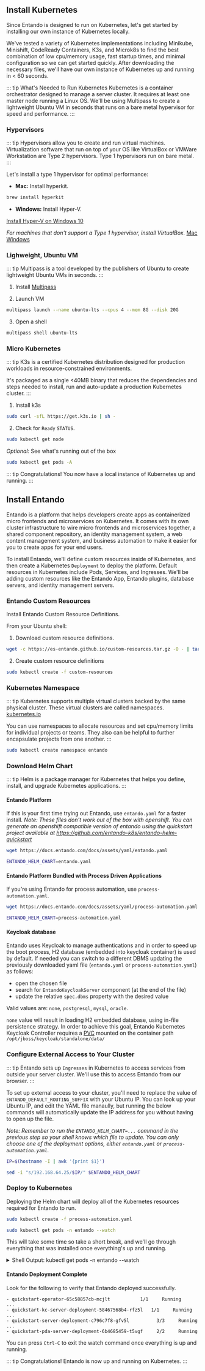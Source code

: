 ## Install Kubernetes

Since Entando is designed to run on Kubernetes, let's get started by installing our own instance of Kubernetes locally.

We've tested a variety of Kubernetes implementations including Minikube, Minishift, CodeReady Containers, K3s, and Microk8s to find the best combination of low cpu/memory usage, fast startup times, and minimal configuration so we can get started quickly. After downloading the necessary files, we'll have our own instance of Kubernetes up and running in < 60 seconds.

::: tip What's Needed to Run Kubernetes
Kubernetes is a container orchestrator designed to manage a server cluster. It requires at least one master node running a Linux OS. We'll be using Multipass to create a lightweight Ubuntu VM in seconds that runs on a bare metal hypervisor for speed and performance.
:::

### Hypervisors
::: tip
Hypervisors allow you to create and run virtual machines. Virtualization software that run on top of your OS like VirtualBox or VMWare Workstation are Type 2 hypervisors. Type 1 hypervisors run on bare metal.
:::

Let's install a type 1 hypervisor for optimal performance:

- **Mac:** Install hyperkit.

``` bash
brew install hyperkit
```

- **Windows:** Install Hyper-V.

[Install Hyper-V on Windows 10](https://docs.microsoft.com/en-us/virtualization/hyper-v-on-windows/quick-start/enable-hyper-v?redirectedfrom=MSDN)

*For machines that don't support a Type 1 hypervisor, install VirtualBox.*
[Mac](https://multipass.run/docs/installing-on-macos)
[Windows](https://multipass.run/docs/installing-on-windows)

### Lighweight, Ubuntu VM

::: tip
Multipass is a tool developed by the publishers of Ubuntu to create lightweight Ubuntu VMs in seconds.
:::

1. Install [Multipass](https://multipass.run/#install)

2. Launch VM

``` bash
multipass launch --name ubuntu-lts --cpus 4 --mem 8G --disk 20G
```

3. Open a shell

``` bash
multipass shell ubuntu-lts
```

### Micro Kubernetes

::: tip
K3s is a certified Kubernetes distribution designed for production workloads in resource-constrained environments.

It's packaged as a single <40MB binary that reduces the dependencies and steps needed to install, run and auto-update a production Kubernetes cluster.
:::

1. Install k3s

``` bash
sudo curl -sfL https://get.k3s.io | sh -
```

2. Check for `Ready` `STATUS`.

``` bash
sudo kubectl get node
```

*Optional:* See what's running out of the box

``` bash
sudo kubectl get pods -A
```

::: tip Congratulations!
You now have a local instance of Kubernetes up and running.
:::

## Install Entando

Entando is a platform that helps developers create apps as containerized micro frontends and microservices on Kubernetes. It comes with its own cluster infrastructure to wire micro frontends and microservices together, a shared component repository, an identity management system, a web content management system, and business automation to make it easier for you to create apps for your end users.

To install Entando, we'll define custom resources inside of Kubernetes, and then create a Kubernetes `Deployment` to deploy the platform. Default resources in Kubernetes include Pods, Services, and Ingresses. We'll be adding custom resources like the Entando App, Entando plugins, database servers, and identity management servers.

### Entando Custom Resources

Install Entando Custom Resource Definitions.

From your Ubuntu shell:

1. Download custom resource definitions.

``` bash
wget -c https://es-entando.github.io/custom-resources.tar.gz -O - | tar -xz
```

2. Create custom resource definitions

``` bash
sudo kubectl create -f custom-resources
```

### Kubernetes Namespace

::: tip
Kubernetes supports multiple virtual clusters backed by the same physical cluster. These virtual clusters are called namespaces. [kubernetes.io](https://kubernetes.io/docs/concepts/overview/working-with-objects/namespaces/)

You can use namespaces to allocate resources and set cpu/memory limits for individual projects or teams. They also can be helpful to further encapsulate projects from one another.
:::

``` bash
sudo kubectl create namespace entando
```

### Download Helm Chart

::: tip
Helm is a package manager for Kubernetes that helps you define, install, and upgrade Kubernetes applications.
:::

#### Entando Platform

If this is your first time trying out Entando, use `entando.yaml` for a faster install.
*Note: These files don't work out of the box with openshift. You can generate an openshift compatible version of entando using the quickstart project available at https://github.com/entando-k8s/entando-helm-quickstart*

``` bash
wget https://docs.entando.com/docs/assets/yaml/entando.yaml
```

``` bash
ENTANDO_HELM_CHART=entando.yaml
```

#### Entando Platform Bundled with Process Driven Applications

If you're using Entando for process automation, use `process-automation.yaml`.

``` bash
wget https://docs.entando.com/docs/assets/yaml/process-automation.yaml
```

``` bash
ENTANDO_HELM_CHART=process-automation.yaml
```

#### Keycloak database

Entando uses Keycloak to manage authentications and in order to speed up the boot process, H2 database (embedded into keycloak container) is used by default.
If needed you can switch to a different DBMS updating the previously downloaded yaml file (`entando.yaml` or `process-automation.yaml`) as follows:

- open the chosen file
- search for `EntandoKeycloakServer` component (at the end of the file)
- update the relative `spec.dbms` property with the desired value

Valid values are: `none`, `postgresql`, `mysql`, `oracle`.

`none` value will result in loading H2 embedded database, using in-file persistence strategy.
In order to achieve this goal, Entando Kubernetes Keycloak Controller requires a [PVC](https://kubernetes.io/docs/concepts/storage/persistent-volumes/#persistentvolumeclaims) mounted on the container path `/opt/jboss/keycloak/standalone/data/`


### Configure External Access to Your Cluster

::: tip
Entando sets up `Ingresses` in Kubernetes to access services from outside your server cluster. We'll use this to access Entando from our browser.
:::

To set up external access to your cluster, you'll need to replace the value of `ENTANDO_DEFAULT_ROUTING_SUFFIX` with your Ubuntu IP. You can look up your Ubuntu IP, and edit the YAML file manaully, but running the below commands will automatically update the IP address for you without having to open up the file.

*Note: Remember to run the `ENTANDO_HELM_CHART=...` command in the previous step so your shell knows which file to update. You can only choose one of the deployment options, either `entando.yaml` or `process-automation.yaml`.*

``` bash
IP=$(hostname -I | awk '{print $1}')
```

``` bash
sed -i "s/192.168.64.25/$IP/" $ENTANDO_HELM_CHART
```

### Deploy to Kubernetes

Deploying the Helm chart will deploy all of the Kubernetes resources required for Entando to run.

``` bash
sudo kubectl create -f process-automation.yaml
```

``` bash
sudo kubectl get pods -n entando --watch
```

This will take some time so take a short break, and we'll go through everything that was installed once everything's up and running.

<details><summary>Shell Output: kubectl get pods -n entando --watch</Summary>

#### Successful Startup

- First, you'll see the Entando operator: `ContainerCreating` > `Running`
- Next, the Entando composite app deployer: `Pending` > `ContainerCreating` > `Running`
- Then, Keycloak: `kc-deployer` > `kc-db-deployment`

**Jobs / Deployments**
- Jobs, like `kc-db-preparation-job` run once, and are `Completed`: `0/1`
- Database deployments, like `kc-db-deployment`, should end up as `Running`: `1/1`
- Server deployments, like `kc-server-deployment`, should end up as `Running`: `1/1`

**Lifecycle Events**
- Each line represents an event: `Pending`, `ContainerCreating`, `Running` or `Completed`
- Restarts should ideally be `0`; otherwise, there was a problem with your cluster, and Kubernetes is trying to self-heal

``` shell-session
ubuntu@test-vm:~$ sudo kubectl get pods -n entando --watch
NAME                                   READY   STATUS              RESTARTS   AGE
quickstart-operator-65c58857cb-mcjlt   0/1     ContainerCreating   0          39s
quickstart-operator-65c58857cb-mcjlt   0/1     Running             0          45s
quickstart-composite-app-deployer-6hhfdgr3wv   0/1     Pending             0          0s
quickstart-composite-app-deployer-6hhfdgr3wv   0/1     Pending             0          0s
quickstart-composite-app-deployer-6hhfdgr3wv   0/1     ContainerCreating   0          0s
quickstart-composite-app-deployer-6hhfdgr3wv   1/1     Running             0          20s
quickstart-kc-deployer-wzqwd2e9yq              0/1     Pending             0          0s
quickstart-kc-deployer-wzqwd2e9yq              0/1     Pending             0          0s
quickstart-kc-deployer-wzqwd2e9yq              0/1     ContainerCreating   0          0s
quickstart-operator-65c58857cb-mcjlt           1/1     Running             0          97s
quickstart-kc-deployer-wzqwd2e9yq              1/1     Running             0          20s
quickstart-kc-db-deployment-77f6bc5fb5-tgl47   0/1     Pending             0          0s
quickstart-kc-db-deployment-77f6bc5fb5-tgl47   0/1     Pending             0          6s
quickstart-kc-db-deployment-77f6bc5fb5-tgl47   0/1     ContainerCreating   0          6s
quickstart-kc-db-deployment-77f6bc5fb5-tgl47   0/1     Running             0          79s
quickstart-kc-db-deployment-77f6bc5fb5-tgl47   1/1     Running             0          90s
quickstart-kc-db-preparation-job-b36bd89a-e    0/1     Pending             0          0s
quickstart-kc-db-preparation-job-b36bd89a-e    0/1     Pending             0          0s
quickstart-kc-db-preparation-job-b36bd89a-e    0/1     Init:0/1            0          0s
quickstart-kc-db-preparation-job-b36bd89a-e    0/1     Init:0/1            0          11s
quickstart-kc-db-preparation-job-b36bd89a-e    0/1     PodInitializing     0          14s
quickstart-kc-db-preparation-job-b36bd89a-e    0/1     Completed           0          16s
quickstart-kc-server-deployment-58467568b4-rfz5l   0/1     Pending             0          0s
quickstart-kc-server-deployment-58467568b4-rfz5l   0/1     Pending             0          0s
quickstart-kc-server-deployment-58467568b4-rfz5l   0/1     ContainerCreating   0          0s
quickstart-kc-server-deployment-58467568b4-rfz5l   0/1     Running             0          2m56s
quickstart-kc-server-deployment-58467568b4-rfz5l   1/1     Running             0          5m37s
quickstart-kc-deployer-wzqwd2e9yq                  0/1     Completed           0          7m59s
quickstart-eci-deployer-md0viurw2z                 0/1     Pending             0          0s
quickstart-eci-deployer-md0viurw2z                 0/1     Pending             0          0s
quickstart-eci-deployer-md0viurw2z                 0/1     ContainerCreating   0          0s
quickstart-eci-deployer-md0viurw2z                 1/1     Running             0          5s
quickstart-eci-k8s-svc-deployment-57545f665c-7hlx7   0/1     Pending             0          0s
quickstart-eci-k8s-svc-deployment-57545f665c-7hlx7   0/1     Pending             0          1s
quickstart-eci-k8s-svc-deployment-57545f665c-7hlx7   0/1     ContainerCreating   0          1s
quickstart-eci-k8s-svc-deployment-57545f665c-7hlx7   0/1     Running             0          94s
quickstart-eci-k8s-svc-deployment-57545f665c-7hlx7   1/1     Running             0          2m29s
quickstart-eci-deployer-md0viurw2z                   0/1     Completed           0          2m46s
quickstart-deployer-xocwyq5jbq                       0/1     Pending             0          0s
quickstart-deployer-xocwyq5jbq                       0/1     Pending             0          0s
quickstart-deployer-xocwyq5jbq                       0/1     ContainerCreating   0          0s
quickstart-deployer-xocwyq5jbq                       1/1     Running             0          5s
quickstart-db-deployment-75d9c9c8bf-dj975            0/1     Pending             0          0s
quickstart-db-deployment-75d9c9c8bf-dj975            0/1     Pending             0          4s
quickstart-db-deployment-75d9c9c8bf-dj975            0/1     ContainerCreating   0          4s
quickstart-db-deployment-75d9c9c8bf-dj975            0/1     Running             0          8s
quickstart-db-deployment-75d9c9c8bf-dj975            1/1     Running             0          18s
quickstart-db-preparation-job-7de62e75-4             0/1     Pending             0          0s
quickstart-db-preparation-job-7de62e75-4             0/1     Pending             0          0s
quickstart-db-preparation-job-7de62e75-4             0/1     Init:0/4            0          0s
quickstart-db-preparation-job-7de62e75-4             0/1     Init:0/4            0          3s
quickstart-db-preparation-job-7de62e75-4             0/1     Init:1/4            0          6s
quickstart-db-preparation-job-7de62e75-4             0/1     Init:1/4            0          8s
quickstart-db-preparation-job-7de62e75-4             0/1     Init:2/4            0          11s
quickstart-db-preparation-job-7de62e75-4             0/1     Init:2/4            0          6m40s
quickstart-db-preparation-job-7de62e75-4             0/1     Init:3/4            0          7m56s
quickstart-db-preparation-job-7de62e75-4             0/1     Init:3/4            0          7m58s
quickstart-db-preparation-job-7de62e75-4             0/1     PodInitializing     0          8m5s
quickstart-db-preparation-job-7de62e75-4             0/1     Completed           0          8m7s
quickstart-server-deployment-c796c7f8-gfv5l          0/3     Pending             0          0s
quickstart-server-deployment-c796c7f8-gfv5l          0/3     Pending             0          4s
quickstart-server-deployment-c796c7f8-gfv5l          0/3     ContainerCreating   0          4s
quickstart-server-deployment-c796c7f8-gfv5l          0/3     Running             0          106s
quickstart-server-deployment-c796c7f8-gfv5l          1/3     Running             0          2m15s
quickstart-server-deployment-c796c7f8-gfv5l          2/3     Running             0          3m18s
quickstart-server-deployment-c796c7f8-gfv5l          3/3     Running             0          4m21s
quickstart-deployer-xocwyq5jbq                       0/1     Completed           0          13m
quickstart-pda-deployer-tuye2ew301                   0/1     Pending             0          0s
quickstart-pda-deployer-tuye2ew301                   0/1     Pending             0          0s
quickstart-pda-deployer-tuye2ew301                   0/1     ContainerCreating   0          0s
quickstart-pda-deployer-tuye2ew301                   1/1     Running             0          23s
quickstart-pda-db-deployment-7f45b69789-vp8pc        0/1     Pending             0          0s
quickstart-pda-db-deployment-7f45b69789-vp8pc        0/1     Pending             0          6s
quickstart-pda-db-deployment-7f45b69789-vp8pc        0/1     ContainerCreating   0          6s
quickstart-pda-db-deployment-7f45b69789-vp8pc        0/1     Running             0          98s
quickstart-pda-db-deployment-7f45b69789-vp8pc        1/1     Running             0          2m3s
quickstart-pda-db-preparation-job-64fbecb1-e         0/1     Pending             0          0s
quickstart-pda-db-preparation-job-64fbecb1-e         0/1     Pending             0          0s
quickstart-pda-db-preparation-job-64fbecb1-e         0/1     Init:0/1            0          0s
quickstart-pda-db-preparation-job-64fbecb1-e         0/1     Init:0/1            0          4s
quickstart-pda-db-preparation-job-64fbecb1-e         0/1     PodInitializing     0          11s
quickstart-pda-db-preparation-job-64fbecb1-e         0/1     Completed           0          13s
quickstart-pda-server-deployment-6b4685459-t5vgf     0/2     Pending             0          0s
quickstart-pda-server-deployment-6b4685459-t5vgf     0/2     Pending             0          5s
quickstart-pda-server-deployment-6b4685459-t5vgf     0/2     ContainerCreating   0          5s
quickstart-pda-server-deployment-6b4685459-t5vgf     0/2     Running             0          101s
quickstart-pda-server-deployment-6b4685459-t5vgf     1/2     Running             0          2m15s
quickstart-pda-server-deployment-6b4685459-t5vgf     2/2     Running             0          3m7s
quickstart-pda-deployer-tuye2ew301                   0/1     Completed           0          6m8s
quickstart-pda-apl-deployer-ypxcaw7nmp               0/1     Pending             0          0s
quickstart-pda-apl-deployer-ypxcaw7nmp               0/1     Pending             0          0s
quickstart-pda-apl-deployer-ypxcaw7nmp               0/1     ContainerCreating   0          0s
quickstart-pda-apl-deployer-ypxcaw7nmp               1/1     Running             0          6s
```

</details>

#### Entando Deployment Complete

Look for the following to verify that Entando deployed successfully.

``` shell-session
- quickstart-operator-65c58857cb-mcjlt           1/1     Running
...
- quickstart-kc-server-deployment-58467568b4-rfz5l   1/1     Running
...
- quickstart-server-deployment-c796c7f8-gfv5l          3/3     Running
...
- quickstart-pda-server-deployment-6b4685459-t5vgf     2/2     Running
```

You can press `Ctrl-C` to exit the watch command once everything is up and running.

::: tip Congratulations!
Entando is now up and running on Kubernetes.
:::